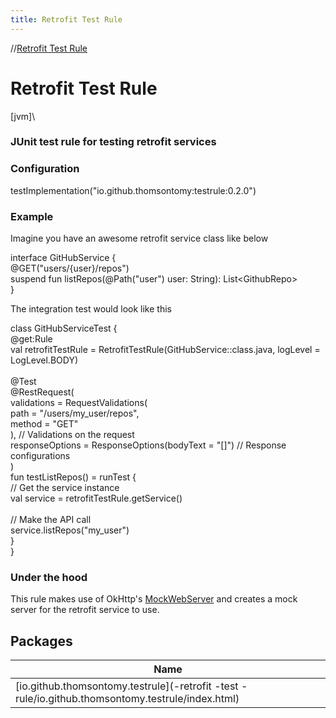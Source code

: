 ```yaml
---
title: Retrofit Test Rule
---
```

//[Retrofit Test Rule](index.html)

# Retrofit Test Rule

[jvm]\

### JUnit test rule for testing retrofit services

### Configuration

testImplementation("io.github.thomsontomy:testrule:0.2.0")

### Example

Imagine you have an awesome retrofit service class like below

interface GitHubService {\
@GET("users/{user}/repos")\
suspend fun listRepos(@Path("user") user: String): List&lt;GithubRepo&gt;\
}

The integration test would look like this

class GitHubServiceTest {\
@get:Rule\
val retrofitTestRule = RetrofitTestRule(GitHubService::class.java, logLevel = LogLevel.BODY)\
\
@Test\
@RestRequest(\
validations = RequestValidations(\
path = "/users/my_user/repos",\
method = "GET"\
), // Validations on the request\
responseOptions = ResponseOptions(bodyText = "[]") // Response configurations\
)\
fun testListRepos() = runTest {\
// Get the service instance\
val service = retrofitTestRule.getService()\
\
// Make the API call\
service.listRepos("my_user")\
}\
}

### Under the hood

This rule makes use of
OkHttp's [MockWebServer](https://github.com/square/okhttp/tree/master/mockwebserver) and creates a
mock server for the retrofit service to use.

## Packages

| Name |
|---|
| [io.github.thomsontomy.testrule](-retrofit -test -rule/io.github.thomsontomy.testrule/index.html) |

